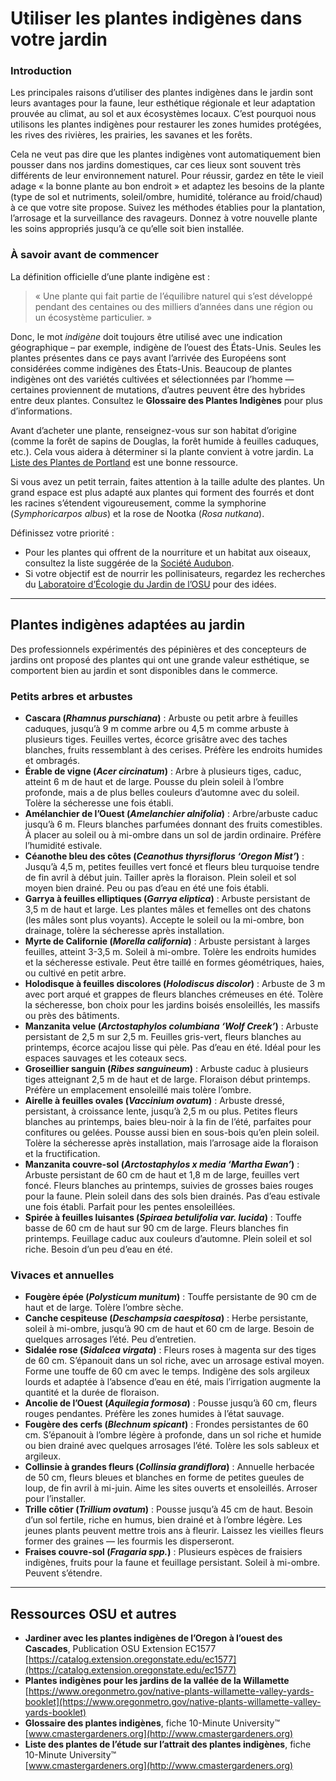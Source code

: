 # Utiliser les plantes indigènes dans votre jardin

### Introduction

Les principales raisons d’utiliser des plantes indigènes dans le jardin sont leurs avantages pour la faune, leur esthétique régionale et leur adaptation prouvée au climat, au sol et aux écosystèmes locaux. C’est pourquoi nous utilisons les plantes indigènes pour restaurer les zones humides protégées, les rives des rivières, les prairies, les savanes et les forêts.

Cela ne veut pas dire que les plantes indigènes vont automatiquement bien pousser dans nos jardins domestiques, car ces lieux sont souvent très différents de leur environnement naturel. Pour réussir, gardez en tête le vieil adage « la bonne plante au bon endroit » et adaptez les besoins de la plante (type de sol et nutriments, soleil/ombre, humidité, tolérance au froid/chaud) à ce que votre site propose. Suivez les méthodes établies pour la plantation, l’arrosage et la surveillance des ravageurs. Donnez à votre nouvelle plante les soins appropriés jusqu’à ce qu’elle soit bien installée.

### À savoir avant de commencer

La définition officielle d’une plante indigène est :

> « Une plante qui fait partie de l’équilibre naturel qui s’est développé pendant des centaines ou des milliers d’années dans une région ou un écosystème particulier. »

Donc, le mot *indigène* doit toujours être utilisé avec une indication géographique – par exemple, indigène de l’ouest des États-Unis. Seules les plantes présentes dans ce pays avant l’arrivée des Européens sont considérées comme indigènes des États-Unis. Beaucoup de plantes indigènes ont des variétés cultivées et sélectionnées par l’homme — certaines proviennent de mutations, d’autres peuvent être des hybrides entre deux plantes. Consultez le **Glossaire des Plantes Indigènes** pour plus d’informations.

Avant d’acheter une plante, renseignez-vous sur son habitat d’origine (comme la forêt de sapins de Douglas, la forêt humide à feuilles caduques, etc.). Cela vous aidera à déterminer si la plante convient à votre jardin. La [Liste des Plantes de Portland](https://www.portlandoregon.gov/citycode/article/322280) est une bonne ressource.

Si vous avez un petit terrain, faites attention à la taille adulte des plantes. Un grand espace est plus adapté aux plantes qui forment des fourrés et dont les racines s’étendent vigoureusement, comme la symphorine (*Symphoricarpos albus*) et la rose de Nootka (*Rosa nutkana*).

Définissez votre priorité :

- Pour les plantes qui offrent de la nourriture et un habitat aux oiseaux, consultez la liste suggérée de la [Société Audubon](https://www.audubon.org/native-plants).
- Si votre objectif est de nourrir les pollinisateurs, regardez les recherches du [Laboratoire d’Écologie du Jardin de l’OSU](http://blogs.oregonstate.edu/gardenecologylab/) pour des idées.

---

## Plantes indigènes adaptées au jardin

Des professionnels expérimentés des pépinières et des concepteurs de jardins ont proposé des plantes qui ont une grande valeur esthétique, se comportent bien au jardin et sont disponibles dans le commerce.

### Petits arbres et arbustes

- **Cascara (*Rhamnus purschiana*)** : Arbuste ou petit arbre à feuilles caduques, jusqu’à 9 m comme arbre ou 4,5 m comme arbuste à plusieurs tiges. Feuilles vertes, écorce grisâtre avec des taches blanches, fruits ressemblant à des cerises. Préfère les endroits humides et ombragés.
- **Érable de vigne (*Acer circinatum*)** : Arbre à plusieurs tiges, caduc, atteint 6 m de haut et de large. Pousse du plein soleil à l’ombre profonde, mais a de plus belles couleurs d’automne avec du soleil. Tolère la sécheresse une fois établi.
- **Amélanchier de l’Ouest (*Amelanchier alnifolia*)** : Arbre/arbuste caduc jusqu’à 6 m. Fleurs blanches parfumées donnant des fruits comestibles. À placer au soleil ou à mi-ombre dans un sol de jardin ordinaire. Préfère l’humidité estivale.
- **Céanothe bleu des côtes (*Ceanothus thyrsiflorus ‘Oregon Mist’*)** : Jusqu’à 4,5 m, petites feuilles vert foncé et fleurs bleu turquoise tendre de fin avril à début juin. Tailler après la floraison. Plein soleil et sol moyen bien drainé. Peu ou pas d’eau en été une fois établi.
- **Garrya à feuilles elliptiques (*Garrya eliptica*)** : Arbuste persistant de 3,5 m de haut et large. Les plantes mâles et femelles ont des chatons (les mâles sont plus voyants). Accepte le soleil ou la mi-ombre, bon drainage, tolère la sécheresse après installation.
- **Myrte de Californie (*Morella california*)** : Arbuste persistant à larges feuilles, atteint 3-3,5 m. Soleil à mi-ombre. Tolère les endroits humides et la sécheresse estivale. Peut être taillé en formes géométriques, haies, ou cultivé en petit arbre.
- **Holodisque à feuilles discolores (*Holodiscus discolor*)** : Arbuste de 3 m avec port arqué et grappes de fleurs blanches crémeuses en été. Tolère la sécheresse, bon choix pour les jardins boisés ensoleillés, les massifs ou près des bâtiments.
- **Manzanita velue (*Arctostaphylos columbiana ‘Wolf Creek’*)** : Arbuste persistant de 2,5 m sur 2,5 m. Feuilles gris-vert, fleurs blanches au printemps, écorce acajou lisse qui pèle. Pas d’eau en été. Idéal pour les espaces sauvages et les coteaux secs.
- **Groseillier sanguin (*Ribes sanguineum*)** : Arbuste caduc à plusieurs tiges atteignant 2,5 m de haut et de large. Floraison début printemps. Préfère un emplacement ensoleillé mais tolère l’ombre.
- **Airelle à feuilles ovales (*Vaccinium ovatum*)** : Arbuste dressé, persistant, à croissance lente, jusqu’à 2,5 m ou plus. Petites fleurs blanches au printemps, baies bleu-noir à la fin de l’été, parfaites pour confitures ou gelées. Pousse aussi bien en sous-bois qu’en plein soleil. Tolère la sécheresse après installation, mais l’arrosage aide la floraison et la fructification.
- **Manzanita couvre-sol (*Arctostaphylos x media ‘Martha Ewan’*)** : Arbuste persistant de 60 cm de haut et 1,8 m de large, feuilles vert foncé. Fleurs blanches au printemps, suivies de grosses baies rouges pour la faune. Plein soleil dans des sols bien drainés. Pas d’eau estivale une fois établi. Parfait pour les pentes ensoleillées.
- **Spirée à feuilles luisantes (*Spiraea betulifolia var. lucida*)** : Touffe basse de 60 cm de haut sur 90 cm de large. Fleurs blanches fin printemps. Feuillage caduc aux couleurs d’automne. Plein soleil et sol riche. Besoin d’un peu d’eau en été.

### Vivaces et annuelles

- **Fougère épée (*Polysticum munitum*)** : Touffe persistante de 90 cm de haut et de large. Tolère l’ombre sèche.
- **Canche cespiteuse (*Deschampsia caespitosa*)** : Herbe persistante, soleil à mi-ombre, jusqu’à 90 cm de haut et 60 cm de large. Besoin de quelques arrosages l’été. Peu d’entretien.
- **Sidalée rose (*Sidalcea virgata*)** : Fleurs roses à magenta sur des tiges de 60 cm. S’épanouit dans un sol riche, avec un arrosage estival moyen. Forme une touffe de 60 cm avec le temps. Indigène des sols argileux lourds et adaptée à l’absence d’eau en été, mais l’irrigation augmente la quantité et la durée de floraison.
- **Ancolie de l’Ouest (*Aquilegia formosa*)** : Pousse jusqu’à 60 cm, fleurs rouges pendantes. Préfère les zones humides à l’état sauvage.
- **Fougère des cerfs (*Blechnum spicant*)** : Frondes persistantes de 60 cm. S’épanouit à l’ombre légère à profonde, dans un sol riche et humide ou bien drainé avec quelques arrosages l’été. Tolère les sols sableux et argileux.
- **Collinsie à grandes fleurs (*Collinsia grandiflora*)** : Annuelle herbacée de 50 cm, fleurs bleues et blanches en forme de petites gueules de loup, de fin avril à mi-juin. Aime les sites ouverts et ensoleillés. Arroser pour l’installer.
- **Trille côtier (*Trillium ovatum*)** : Pousse jusqu’à 45 cm de haut. Besoin d’un sol fertile, riche en humus, bien drainé et à l’ombre légère. Les jeunes plants peuvent mettre trois ans à fleurir. Laissez les vieilles fleurs former des graines — les fourmis les disperseront.
- **Fraises couvre-sol (*Fragaria spp.*)** : Plusieurs espèces de fraisiers indigènes, fruits pour la faune et feuillage persistant. Soleil à mi-ombre. Peuvent s’étendre.

---

## Ressources OSU et autres

- **Jardiner avec les plantes indigènes de l’Oregon à l’ouest des Cascades**, Publication OSU Extension EC1577  
  [https://catalog.extension.oregonstate.edu/ec1577](https://catalog.extension.oregonstate.edu/ec1577)
- **Plantes indigènes pour les jardins de la vallée de la Willamette**  
  [https://www.oregonmetro.gov/native-plants-willamette-valley-yards-booklet](https://www.oregonmetro.gov/native-plants-willamette-valley-yards-booklet)
- **Glossaire des plantes indigènes**, fiche 10-Minute University™  
  [www.cmastergardeners.org](http://www.cmastergardeners.org)
- **Liste des plantes de l’étude sur l’attrait des plantes indigènes**, fiche 10-Minute University™  
  [www.cmastergardeners.org](http://www.cmastergardeners.org)

